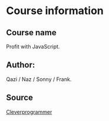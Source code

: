 # Course information
## Course name
Profit with JavaScript.
## Author:
Qazi / Naz / Sonny / Frank.
## Source
[Cleverprogrammer](https://www.cleverprogrammer.com/)
